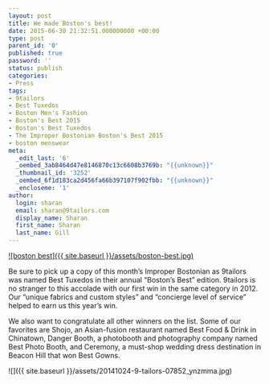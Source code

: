 ```yaml
---
layout: post
title: We made Boston's best!
date: 2015-06-30 21:32:51.000000000 +00:00
type: post
parent_id: '0'
published: true
password: ''
status: publish
categories:
- Press
tags:
- 9tailors
- Best Tuxedos
- Boston Men's Fashion
- Boston's Best 2015
- Boston's Best Tuxedos
- The Improper Bostonian Boston's Best 2015
- boston menswear
meta:
  _edit_last: '6'
  _oembed_3ab8464d47e8146870c13c6608b3769b: "{{unknown}}"
  _thumbnail_id: '3252'
  _oembed_6f1d183ca2d456fa66b397107f902fbb: "{{unknown}}"
  _encloseme: '1'
author:
  login: sharan
  email: sharan@9tailors.com
  display_name: Sharan
  first_name: Sharan
  last_name: Gill
---
```

[![boston best]({{ site.baseurl }}/assets/boston-best.jpg)](http://blog.9tailors.com/uploads/boston-best.jpg)

Be sure to pick up a copy of this month’s Improper Bostonian as 9tailors was named Best Tuxedos in their annual “Boston’s Best” edition. 9tailors is no stranger to this accolade with our first win in the same category in 2012. Our “unique fabrics and custom styles” and “concierge level of service” helped to earn us this year’s win.

We also want to congratulate all other winners on the list. Some of our favorites are Shojo, an Asian-fusion restaurant named Best Food & Drink in Chinatown, Danger Booth, a photobooth and photography company named Best Photo Booth, and Ceremony, a must-shop wedding dress destination in Beacon Hill that won Best Gowns.

![]({{ site.baseurl }}/assets/20141024-9-tailors-07852_ynzmma.jpg)